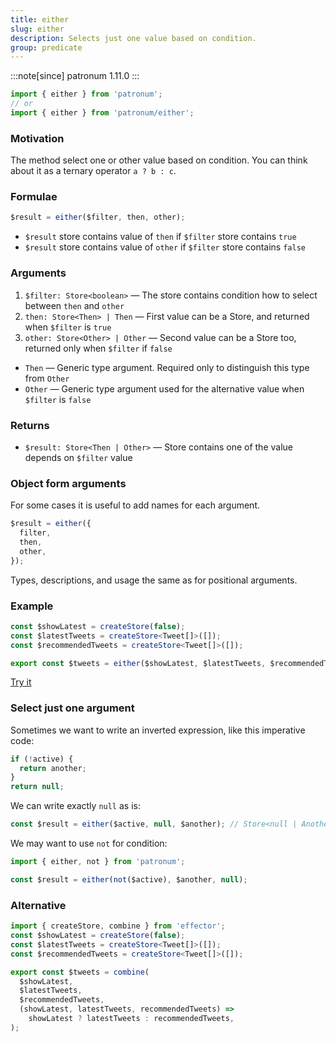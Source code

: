 ```yaml
---
title: either
slug: either
description: Selects just one value based on condition.
group: predicate
---
```


:::note[since]
patronum 1.11.0
:::

```ts
import { either } from 'patronum';
// or
import { either } from 'patronum/either';
```

### Motivation

The method select one or other value based on condition.
You can think about it as a ternary operator `a ? b : c`.

### Formulae

```ts
$result = either($filter, then, other);
```

- `$result` store contains value of `then` if `$filter` store contains `true`
- `$result` store contains value of `other` if `$filter` store contains `false`

### Arguments

1. `$filter: Store<boolean>` — The store contains condition how to select between `then` and `other`
2. `then: Store<Then> | Then` — First value can be a Store, and returned when `$filter` is `true`
3. `other: Store<Other> | Other` — Second value can be a Store too, returned only when `$filter` if `false`

- `Then` — Generic type argument. Required only to distinguish this type from `Other`
- `Other` — Generic type argument used for the alternative value when `$filter` is `false`

### Returns

- `$result: Store<Then | Other>` — Store contains one of the value depends on `$filter` value

### Object form arguments

For some cases it is useful to add names for each argument.

```ts
$result = either({
  filter,
  then,
  other,
});
```

Types, descriptions, and usage the same as for positional arguments.

### Example

```ts
const $showLatest = createStore(false);
const $latestTweets = createStore<Tweet[]>([]);
const $recommendedTweets = createStore<Tweet[]>([]);

export const $tweets = either($showLatest, $latestTweets, $recommendedTweets);
```

[Try it](https://share.effector.dev/NGmPTxSG)

### Select just one argument

Sometimes we want to write an inverted expression, like this imperative code:

```ts
if (!active) {
  return another;
}
return null;
```

We can write exactly `null` as is:

```ts
const $result = either($active, null, $another); // Store<null | Another>
```

We may want to use `not` for condition:

```ts
import { either, not } from 'patronum';

const $result = either(not($active), $another, null);
```

### Alternative

```ts
import { createStore, combine } from 'effector';
const $showLatest = createStore(false);
const $latestTweets = createStore<Tweet[]>([]);
const $recommendedTweets = createStore<Tweet[]>([]);

export const $tweets = combine(
  $showLatest,
  $latestTweets,
  $recommendedTweets,
  (showLatest, latestTweets, recommendedTweets) =>
    showLatest ? latestTweets : recommendedTweets,
);
```
